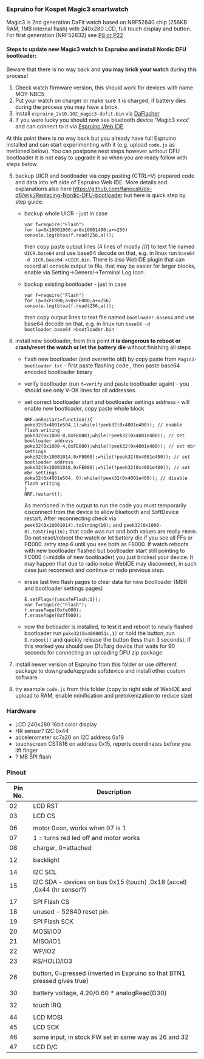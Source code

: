 ### Espruino for Kospet Magic3 smartwatch

Magic3 is 2nd generation DaFit watch based on NRF52840 chip  (256KB RAM, 1MB internal flash) with 240x280 LCD, full touch display and button.
For first generation (NRF52832) see [P8 or P22](https://github.com/fanoush/ds-d6/tree/master/espruino/DFU/P8)

#### Steps to update new Magic3 watch to Espruino and install Nordic DFU bootloader:

Beware that there is no way back and **you may brick your watch** during this process!

1. Check watch firmware version, this should work for devices with name MOY-NBC5
2. Put your watch on charger or make sure it is charged, if battery dies during the process you may have a brick.
3. Install `espruino_2v10.102_magic3-dafit.bin` via [DaFlasher](https://play.google.com/store/apps/details?id=com.atcnetz.paatc.patc&hl=en&gl=US)
4. If you were lucky you should now see bluetooth device 'Magic3 xxxx' and can connect to it via [Espruino Web IDE](https://www.espruino.com/ide/).

At this point there is no way back but you already have full Espruino installed and can start experimenting with it (e.g. upload `code.js` as metioned below).
You can postpone next steps however without DFU bootloader it is not easy to upgrade it so when you are ready follow with steps below.

5. backup UICR and bootloader via copy pasting (CTRL+V) prepared code and data into left side of Espruino Web IDE. More details and explanations also here https://github.com/fanoush/ds-d6/wiki/Replacing-Nordic-DFU-bootloader but here is quick step by step guide:
    - backup whole UICR - just in case
      ```
      var f=require("Flash")
      for (a=0x10001000;a<0x10001400;a+=256) console.log(btoa(f.read(256,a)));
      ```
      then copy paste output lines (4 lines of mostly ///) to text file named `UICR.base64` and use base64 decode on that, e.g. in linux run `base64 -d UICR.base64 >UICR.bin`. There is also WebIDE plugin that can record all console output to file, that may be easier for larger blocks, enable via Setting->General->Terminal Log Icon.

    - backup existing bootloader - just in case
      ```
      var f=require("Flash")
      for (a=0xFC000;a<0xFE000;a+=256) console.log(btoa(f.read(256,a)));
      ```
      then copy output lines to text file named `bootloader.base64` and use base64 decode on that, e.g. in linux run `base64 -d bootloader.base64 >bootloader.bin`
5. install new bootloader, from this point **it is dangerous to reboot or crash/reset the watch or let the battery die** without finishing all steps
    - flash new bootloader (and overwrite old) by copy paste from `Magic3-bootloader.txt` - first paste flashing code , then paste base64 encoded bootloader binary
    - verify bootloader (run `f=verify` and paste bootloader again) - you should see only V-OK lines for all addresses.
    - set correct bootloader start and bootloader settings address - will enable new bootloader, copy paste whole block

      ```
      NRF.onRestart=function(){
      poke32(0x4001e504,1);while(!peek32(0x4001e400)); // enable flash writing
      poke32(0x1000-8,0xF8000);while(!peek32(0x4001e400)); // set bootloader address 
      poke32(0x1000-4,0xFE000);while(!peek32(0x4001e400)); // set mbr settings
      poke32(0x10001014,0xF8000);while(!peek32(0x4001e400)); // set bootloader address 
      poke32(0x10001018,0xFE000);while(!peek32(0x4001e400)); // set mbr settings
      poke32(0x4001e504, 0);while(!peek32(0x4001e400)); // disable flash writing
      }
      NRF.restart();
      ```
      As mentioned in the output to run the code you must temporarily disconnect from the device to allow bluetooth and SoftDevice restart.
      After reconnecting check via `peek32(0x10001014).toString(16);` and `peek32(0x1000-8).toString(16);` that code was run and both values are really `F8000`.
      Do not reset/reboot the watch or let battery die if you see all FFs or F**C**000. retry step 6 until you see both as F8000.
      If watch reboots with new bootloader flashed but bootloader start still pointing to FC000 (=middle of new bootloader) you just bricked your device.
      It may happen that due to radio noise WebIDE may disconnect, in such case just reconnect and continue or redo previous step.

    - erase last two flash pages to clear data for new bootloader (MBR and bootloader settings pages)
      ```
      E.setFlags({unsafeFlash:1});
      var f=require("Flash");
      f.erasePage(0xfe000);
      f.erasePage(0xff000);
      ```

    - now the botloader is installed, to test it and reboot to newly flashed bootloader run `poke32(0x4000051c,1)` or hold the button, run `E.reboot()` and quickly release the button (less than 3 seconds).
      If this worked you should see DfuTarg device that waits for 90 seconds for connecting an uploading DFU zip package
    
6. install newer version of  Espruino from this folder or use different package to downgrade/upgrade softdevice and install other custom software.
7. try example `code.js` from this folder (copy to right side of WebIDE and upload to RAM, enable minification and pretokenization to reduce size)

### Hardware ###

- LCD  240x280 16bit color display
- HR sensor?  I2C 0x44
- accelerometer sc7a20 on I2C address 0x18
- touchscreen CST816 on address 0x15, reports coordinates before you lift finger
- ? MB SPI flash 

### Pinout ###
| Pin No.  | Description |
| ------------- | ------------- |
| 02 | LCD RST  |
| 03 | LCD CS  |
| |  |
| 06 | motor 0=on, works when 07 is 1 |
| 07 | 1 = turns red led off and motor works |
| 08 | charger, 0=attached  |
| |  |
| 12 | backlight |
| |  |
| 14 | I2C SCL |
| 15 | I2C SDA - devices on bus 0x15 (touch) ,0x18 (accel) ,0x44 (hr sensor?) |
| |  |
| 17 | SPI Flash CS |
| 18 | unused - 52840 reset pin |
| 19 | SPI Flash SCK |
| 20 | MOSI/IO0 |
| 21 | MISO/IO1 |
| 22 | WP/IO2 |
| 23 | RS/HOLD/IO3 |
| |  |
| 26 | button, 0=pressed (inverted in Espruino so that BTN1 pressed gives true) |
| |  |
| 30 | battery voltage, 4.20/0.60 * analogRead(D30) |
| |  |
| 32 | touch IRQ |
| |  |
| 44 | LCD MOSI |
| 45 | LCD SCK |
| 46 | some input, in stock FW set in same way as 26 and 32 |
| 47 | LCD D/C |
